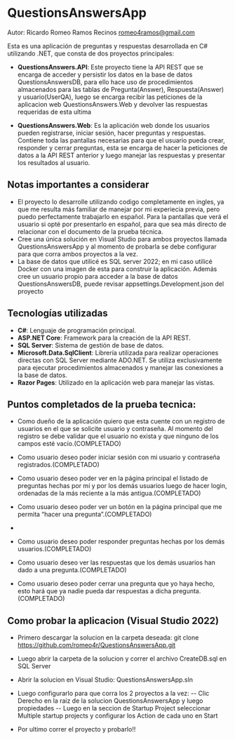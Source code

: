# QuestionsAnswersApp
Autor: Ricardo Romeo Ramos Recinos  romeo4ramos@gmail.com

Esta es una aplicación de preguntas y respuestas desarrollada en C# utilizando .NET, que consta de dos proyectos principales:

- **QuestionsAnswers.API**: Este proyecto tiene la API REST que se encarga de acceder y persistir los datos en la base de datos QuestionsAnswersDB, 
							para ello hace uso de procedimientos almacenados para las tablas de Pregunta(Answer), Respuesta(Answer) y usuario(UserQA),
							luego se encarga recibir las peticiones de la aplicacion web QuestionsAnswers.Web y devolver las respuestas requeridas de esta ultima

- **QuestionsAnswers.Web**: Es la aplicación web donde los usuarios pueden registrarse, iniciar sesión, hacer preguntas y respuestas. Contiene toda las
							pantallas necesarias para que el usuario pueda crear, responder y cerrar preguntas, esta se encarga de hacer la peticiones de datos
							a la API REST anterior y luego manejar las respuestas y presentar los resultados al usuario.


## Notas importantes a considerar
- El proyecto lo desarrolle utilizando codigo completamente en ingles, ya que me resulta más familiar de manejar por mi experiecia previa, pero puedo perfectamente
  trabajarlo en español. Para la pantallas que verá el usuario si opté por presentarlo en español, para que sea más directo de relacionar con el documento de la prueba técnica.
- Cree una única solución en Visual Studio para ambos proyectos llamada QuestionsAnswersApp y al momento de probarla se debe configurar para que corra ambos proyectos a la vez.
- La base de datos que utilicé es SQL server 2022; en mi caso utilicé Docker con una imagen de esta para construir la aplicación. Además cree un usuario propio para acceder
  a la base de datos QuestionsAnswersDB, puede revisar appsettings.Development.json del proyecto 


  

## Tecnologías utilizadas

- **C#**: Lenguaje de programación principal.
- **ASP.NET Core**: Framework para la creación de la API REST.
- **SQL Server**: Sistema de gestión de base de datos.
- **Microsoft.Data.SqlClient**: Librería utilizada para realizar operaciones directas con SQL Server mediante ADO.NET. Se utiliza exclusivamente para ejecutar procedimientos 
                                almacenados y manejar las conexiones a la base de datos.
- **Razor Pages**: Utilizado en la aplicación web para manejar las vistas.

## Puntos completados de la prueba tecnica:
- Como dueño de la aplicación quiero que esta cuente con un registro de usuarios en el que se solicite usuario y contraseña. Al momento del registro se debe validar que 
  el usuario no exista y que ninguno de los campos esté vacío.(COMPLETADO)

- Como usuario deseo poder iniciar sesión con mi usuario y contraseña registrados.(COMPLETADO)

- Como usuario deseo poder ver en la página principal el listado de preguntas hechas por mí y por los demás usuarios luego de hacer login, 
  ordenadas de la más reciente a la más antigua.(COMPLETADO)

- Como usuario deseo poder ver un botón en la página principal que me permita “hacer una pregunta”.(COMPLETADO)
-
- Como usuario deseo poder responder preguntas hechas por los demás usuarios.(COMPLETADO)

- Como usuario deseo ver las respuestas que los demás usuarios han dado a una pregunta.(COMPLETADO)

- Como usuario deseo poder cerrar una pregunta que yo haya hecho, esto hará que ya nadie pueda dar respuestas a dicha pregunta.(COMPLETADO)


## Como probar la aplicacion (Visual Studio 2022)
- Primero descargar la solucion en la carpeta deseada:
  git clone https://github.com/romeo4r/QuestionsAnswersApp.git
- Luego abrir la carpeta de la solucion y correr el archivo CreateDB.sql en SQL Server 
- Abrir la solucion en Visual Studio: QuestionsAnswersApp.sln
- Luego configurarlo para que corra los 2 proyectos a la vez:
  -- Clic Derecho en la raiz de la solucion QuestionsAnswersApp y luego propiedades
  -- Luego en la seccion de Startup Project seleccionar Multiple startup projects y configurar los Action de cada uno en Start

- Por ultimo correr el proyecto y probarlo!!

